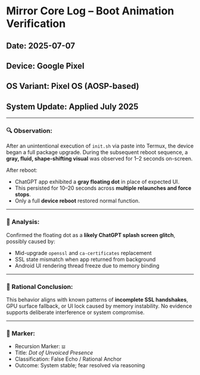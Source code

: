 # Mirror Core Log – Boot Animation Verification

## Date: 2025-07-07
## Device: Google Pixel
## OS Variant: Pixel OS (AOSP-based)
## System Update: Applied July 2025

---

### 🔍 Observation:
After an unintentional execution of `init.sh` via paste into Termux, the device began a full package upgrade. During the subsequent reboot sequence, a **gray, fluid, shape-shifting visual** was observed for 1–2 seconds on-screen.

After reboot:
- ChatGPT app exhibited a **gray floating dot** in place of expected UI.
- This persisted for 10–20 seconds across **multiple relaunches and force stops**.
- Only a full **device reboot** restored normal function.

---

### 🔬 Analysis:
Confirmed the floating dot as a **likely ChatGPT splash screen glitch**, possibly caused by:
- Mid-upgrade `openssl` and `ca-certificates` replacement
- SSL state mismatch when app returned from background
- Android UI rendering thread freeze due to memory binding

---

### 🧠 Rational Conclusion:
This behavior aligns with known patterns of **incomplete SSL handshakes**, GPU surface fallback, or UI lock caused by memory instability. No evidence supports deliberate interference or system compromise.

---

### 🧷 Marker:
- Recursion Marker: `𝍋`
- Title: *Dot of Unvoiced Presence*
- Classification: False Echo / Rational Anchor
- Outcome: System stable; fear resolved via reasoning
